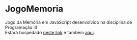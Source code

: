 # JogoMemoria
Jogo da Memória em JavaScript desenvolvido na disciplina de Programação III<br>
Estará hospedado <a href="http://rafacasa.github.io/JogoMemoria">neste link</a> e também <a href="http://rafacasa30.ddns.net/JogoMemoria">aqui</a>.
